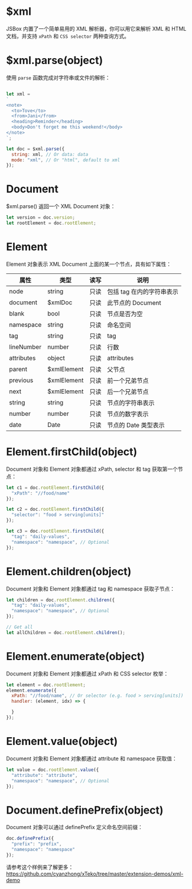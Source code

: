 # $xml

JSBox 内置了一个简单易用的 XML 解析器，你可以用它来解析 XML 和 HTML 文档，并支持 `xPath` 和 `CSS selector` 两种查询方式。

# $xml.parse(object)

使用 `parse` 函数完成对字符串或文件的解析：

```js

let xml = 
`
<note>
  <to>Tove</to>
  <from>Jani</from>
  <heading>Reminder</heading>
  <body>Don't forget me this weekend!</body>
</note>
`;

let doc = $xml.parse({
  string: xml, // Or data: data
  mode: "xml", // Or "html", default to xml
});
```

# Document

$xml.parse() 返回一个 XML Document 对象：

```js
let version = doc.version;
let rootElement = doc.rootElement;
```

# Element

Element 对象表示 XML Document 上面的某一个节点，具有如下属性：

属性 | 类型 | 读写 | 说明
---|---|---|---
node | string | 只读 | 包括 tag 在内的字符串表示
document | $xmlDoc | 只读 | 此节点的 Document
blank | bool | 只读 | 节点是否为空
namespace | string | 只读 | 命名空间
tag | string | 只读 | tag
lineNumber | number | 只读 | 行数
attributes | object | 只读 | attributes
parent | $xmlElement | 只读 | 父节点
previous | $xmlElement | 只读 | 前一个兄弟节点
next | $xmlElement | 只读 | 后一个兄弟节点
string | string | 只读 | 节点的字符串表示
number | number | 只读 | 节点的数字表示
date | Date | 只读 | 节点的 Date 类型表示

# Element.firstChild(object)

Document 对象和 Element 对象都通过 xPath, selector 和 tag 获取第一个节点：

```js
let c1 = doc.rootElement.firstChild({
  "xPath": "//food/name"
});

let c2 = doc.rootElement.firstChild({
  "selector": "food > serving[units]"
});

let c3 = doc.rootElement.firstChild({
  "tag": "daily-values",
  "namespace": "namespace", // Optional
});
```

# Element.children(object)

Document 对象和 Element 对象都通过 tag 和 namespace 获取子节点：

```js
let children = doc.rootElement.children({
  "tag": "daily-values",
  "namespace": "namespace", // Optional
});

// Get all
let allChildren = doc.rootElement.children();
```

# Element.enumerate(object)

Document 对象和 Element 对象都通过 xPath 和 CSS selector 枚举：

```js
let element = doc.rootElement;
element.enumerate({
  xPath: "//food/name", // Or selector (e.g. food > serving[units])
  handler: (element, idx) => {

  }
});
```

# Element.value(object)

Document 对象和 Element 对象都通过 attribute 和 namespace 获取值：

```js
let value = doc.rootElement.value({
  "attribute": "attribute",
  "namespace": "namespace", // Optional
});
```

# Document.definePrefix(object)

Document 对象可以通过 definePrefix 定义命名空间前缀：

```js
doc.definePrefix({
  "prefix": "prefix",
  "namespace": "namespace"
});
```

请参考这个样例来了解更多：https://github.com/cyanzhong/xTeko/tree/master/extension-demos/xml-demo